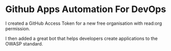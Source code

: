 # Github Apps Automation For DevOps

I created a GitHub Access Token for a new free organisation with read:org permission.

I then added a great bot that helps developers create applications to the OWASP standard.
